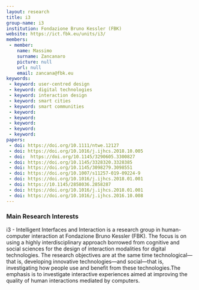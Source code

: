 ```yaml
---
layout: research
title: i3
group-name: i3
institution: Fondazione Bruno Kessler (FBK)
website: https://ict.fbk.eu/units/i3/
members: 
 - member: 
    name: Massimo
    surname: Zancanaro
    picture: null
    url: null
    email: zancana@fbk.eu
keywords: 
 - keyword: user-centred design
 - keyword: digital technologies
 - keyword: interaction design
 - keyword: smart cities
 - keyword: smart communities
 - keyword: 
 - keyword: 
 - keyword: 
 - keyword: 
 - keyword: 
papers: 
 - doi: https://doi.org/10.1111/ntwe.12127
 - doi: https://doi.org/10.1016/j.ijhcs.2018.10.005
 - doi:  https://doi.org/10.1145/3290605.3300827
 - doi: https://doi.org/10.1145/3328320.3328385
 - doi: https://doi.org/10.1145/3098279.3098551
 - doi: https://doi.org/10.1007/s11257-019-09224-9
 - doi: https://doi.org/10.1016/j.ijhcs.2018.01.001
 - doi: https://10.1145/2858036.2858287
 - doi: https://doi.org/10.1016/j.ijhcs.2018.01.001
 - doi: https://doi.org/10.1016/j.ijhcs.2016.10.008
---
```



### Main Research Interests
i3 - Intelligent Interfaces and Interaction is a research group in  human-computer interaction at Fondazione Bruno Kessler (FBK). The focus is on using a highly interdisciplinary approach borrowed from cognitive and social sciences for the design of interaction modalities for digital technologies. The research objectives are at the same time technological—that is, developing innovative technologies—and social—that is, investigating how people use and benefit from these technologies.The emphasis is to investigate interactive experiences aimed at improving the quality of human interactions mediated by computers.